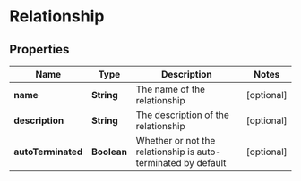 # Relationship

## Properties
Name | Type | Description | Notes
------------ | ------------- | ------------- | -------------
**name** | **String** | The name of the relationship |  [optional]
**description** | **String** | The description of the relationship |  [optional]
**autoTerminated** | **Boolean** | Whether or not the relationship is auto-terminated by default |  [optional]
